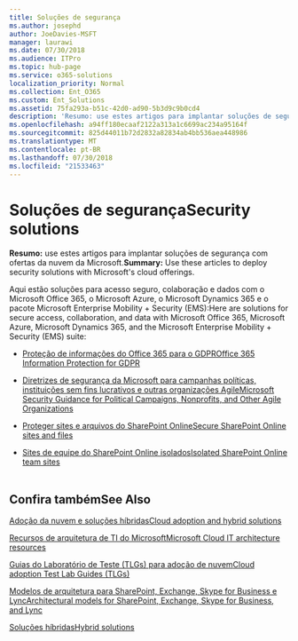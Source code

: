 ```yaml
---
title: Soluções de segurança
ms.author: josephd
author: JoeDavies-MSFT
manager: laurawi
ms.date: 07/30/2018
ms.audience: ITPro
ms.topic: hub-page
ms.service: o365-solutions
localization_priority: Normal
ms.collection: Ent_O365
ms.custom: Ent_Solutions
ms.assetid: 75fa293a-b51c-42d0-ad90-5b3d9c9b0cd4
description: 'Resumo: use estes artigos para implantar soluções de segurança com ofertas da nuvem da Microsoft.'
ms.openlocfilehash: a94ff180ecaaf2122a313a1c6699ac234a95164f
ms.sourcegitcommit: 825d44011b72d2832a82834ab4bb536aea448986
ms.translationtype: MT
ms.contentlocale: pt-BR
ms.lasthandoff: 07/30/2018
ms.locfileid: "21533463"
---
```

# <a name="security-solutions"></a><span data-ttu-id="fa816-103">Soluções de segurança</span><span class="sxs-lookup"><span data-stu-id="fa816-103">Security solutions</span></span>

 <span data-ttu-id="fa816-104">**Resumo:** use estes artigos para implantar soluções de segurança com ofertas da nuvem da Microsoft.</span><span class="sxs-lookup"><span data-stu-id="fa816-104">**Summary:** Use these articles to deploy security solutions with Microsoft's cloud offerings.</span></span>
  
<span data-ttu-id="fa816-105">Aqui estão soluções para acesso seguro, colaboração e dados com o Microsoft Office 365, o Microsoft Azure, o Microsoft Dynamics 365 e o pacote Microsoft Enterprise Mobility + Security (EMS):</span><span class="sxs-lookup"><span data-stu-id="fa816-105">Here are solutions for secure access, collaboration, and data with Microsoft Office 365, Microsoft Azure, Microsoft Dynamics 365, and the Microsoft Enterprise Mobility + Security (EMS) suite:</span></span>

- [<span data-ttu-id="fa816-106">Proteção de informações do Office 365 para o GDPR</span><span class="sxs-lookup"><span data-stu-id="fa816-106">Office 365 Information Protection for GDPR</span></span>](office-365-information-protection-for-gdpr.md)
  
- [<span data-ttu-id="fa816-107">Diretrizes de segurança da Microsoft para campanhas políticas, instituições sem fins lucrativos e outras organizações Agile</span><span class="sxs-lookup"><span data-stu-id="fa816-107">Microsoft Security Guidance for Political Campaigns, Nonprofits, and Other Agile Organizations</span></span>](microsoft-security-guidance-for-political-campaigns-nonprofits-and-other-agile-o.md)
    
- [<span data-ttu-id="fa816-108">Proteger sites e arquivos do SharePoint Online</span><span class="sxs-lookup"><span data-stu-id="fa816-108">Secure SharePoint Online sites and files</span></span>](secure-sharepoint-online-sites-and-files.md)
    
- [<span data-ttu-id="fa816-109">Sites de equipe do SharePoint Online isolados</span><span class="sxs-lookup"><span data-stu-id="fa816-109">Isolated SharePoint Online team sites</span></span>](isolated-sharepoint-online-team-sites.md)
<br/><br/>
    
## <a name="see-also"></a><span data-ttu-id="fa816-110">Confira também</span><span class="sxs-lookup"><span data-stu-id="fa816-110">See Also</span></span>

[<span data-ttu-id="fa816-111">Adoção da nuvem e soluções híbridas</span><span class="sxs-lookup"><span data-stu-id="fa816-111">Cloud adoption and hybrid solutions</span></span>](cloud-adoption-and-hybrid-solutions.md)
  
[<span data-ttu-id="fa816-112">Recursos de arquitetura de TI do Microsoft</span><span class="sxs-lookup"><span data-stu-id="fa816-112">Microsoft Cloud IT architecture resources</span></span>](microsoft-cloud-it-architecture-resources.md)
  
[<span data-ttu-id="fa816-113">Guias do Laboratório de Teste (TLGs) para adoção de nuvem</span><span class="sxs-lookup"><span data-stu-id="fa816-113">Cloud adoption Test Lab Guides (TLGs)</span></span>](cloud-adoption-test-lab-guides-tlgs.md)
  
[<span data-ttu-id="fa816-114">Modelos de arquitetura para SharePoint, Exchange, Skype for Business e Lync</span><span class="sxs-lookup"><span data-stu-id="fa816-114">Architectural models for SharePoint, Exchange, Skype for Business, and Lync</span></span>](architectural-models-for-sharepoint-exchange-skype-for-business-and-lync.md)
  
[<span data-ttu-id="fa816-115">Soluções híbridas</span><span class="sxs-lookup"><span data-stu-id="fa816-115">Hybrid solutions</span></span>](hybrid-solutions.md)


